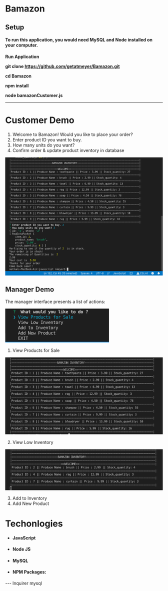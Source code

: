 # Bamazon

<H2> Setup

<H4>To run this application, you would need MySQL and Node installed on your computer.

<H4> Run Application

git clone https://github.com/getatmeyer/Bamazon.git

cd Bamazon

npm install

node bamazonCustomer.js
<hr>

# Customer Demo
####
1. Welcome to Bamazon! Would you like to place your order?
2. Enter product ID you want to buy.
3. How many units do you want?
4. Confirm order & update product inventory in database

<img src="markdown-here/raw/master/src/common/images/customerresult.png">

## Manager Demo
<!-- <H2> Manager Demo <H2> -->

The manager interface presents a list of actions:

<img src="markdown-here/raw/master/src/common/images/productimg.png">


1. View Products for Sale

<img src="markdown-here/raw/master/src/common/images/viewproduct.png">

2. View Low Inventory

<img src="markdown-here/raw/master/src/common/images/lowinventory.png">

3. Add to Inventory
4. Add New Product

<h1> Techonlogies </h1>

*  <h4> JavaScript
*  <h4> Node JS<br/>
*  <h4> MySQL<br/>
*  <h4> NPM Packages:
 --- Inquirer
 mysql






